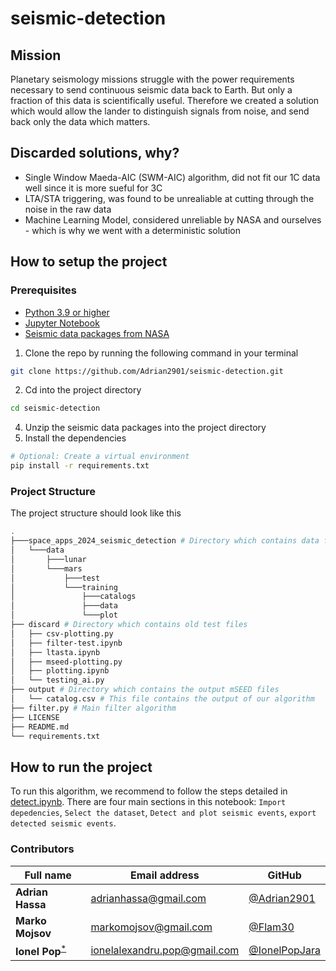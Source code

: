 # seismic-detection

## Mission
Planetary seismology missions struggle with the power requirements necessary to send continuous seismic data back to Earth. But only a fraction of this data is scientifically useful. Therefore we created a solution which would allow the lander to distinguish signals from noise, and send back only the data which matters.

## Discarded solutions, why?
- Single Window Maeda-AIC (SWM-AIC) algorithm, did not fit our 1C data well since it is more sueful for 3C
- LTA/STA triggering, was found to be unrealiable at cutting through the noise in the raw data
- Machine Learning Model, considered unreliable by NASA and ourselves - which is why we went with a deterministic solution

## How to setup the project

### Prerequisites
- [Python 3.9 or higher](https://www.python.org/)
- [Jupyter Notebook](https://jupyter.org/)
- [Seismic data packages from NASA](https://wufs.wustl.edu/SpaceApps/data/space_apps_2024_seismic_detection.zip)

1. Clone the repo by running the following command in your terminal
```bash
git clone https://github.com/Adrian2901/seismic-detection.git
```
2. Cd into the project directory
```bash
cd seismic-detection
```
4. Unzip the seismic data packages into the project directory
4. Install the dependencies
```bash
# Optional: Create a virtual environment
pip install -r requirements.txt
```

### Project Structure
The project structure should look like this
```bash
.
├───space_apps_2024_seismic_detection # Directory which contains data from the NASA missions
│   └───data
│       ├───lunar
│       └───mars
│           ├───test
│           └───training
│               ├───catalogs
│               ├───data
│               └───plot
├── discard # Directory which contains old test files
│   ├── csv-plotting.py
│   ├── filter-test.ipynb
│   ├── ltasta.ipynb
│   ├── mseed-plotting.py
│   ├── plotting.ipynb
│   └── testing_ai.py
├── output # Directory which contains the output mSEED files
│   └── catalog.csv # This file contains the output of our algorithm
├── filter.py # Main filter algorithm
├── LICENSE
├── README.md
└── requirements.txt
```

## How to run the project
To run this algorithm, we recommend to follow the steps detailed in [detect.ipynb](./detect.ipynb). There are four main sections in this notebook: `Import depedencies`, `Select the dataset`, `Detect and plot seismic events`, `export detected seismic events`.

### Contributors

| Full name  | Email address | GitHub |
| ------------- | ------------- | ------------- |
| **Adrian Hassa**  | <adrianhassa@gmail.com>  | [@Adrian2901](https://github.com/Adrian2901) |
| **Marko Mojsov** | <markomojsov@gmail.com> | [@Flam30](https://github.com/Flam30) |
| **Ionel Pop**<sup>[*](https://www.youtube.com/@MultsElMesco)</sup>  | <ionelalexandru.pop@gmail.com> | [@IonelPopJara](https://github.com/IonelPopJara) |
